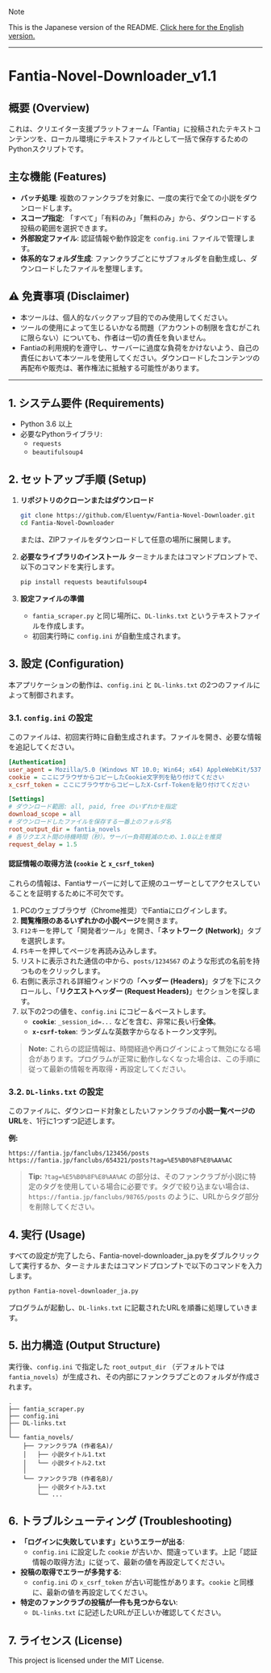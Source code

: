 > [!NOTE]
> This is the Japanese version of the README. [Click here for the English version.](./README-en.md)

---

# Fantia-Novel-Downloader_v1.1

## 概要 (Overview)

これは、クリエイター支援プラットフォーム「Fantia」に投稿されたテキストコンテンツを、ローカル環境にテキストファイルとして一括で保存するためのPythonスクリプトです。

## 主な機能 (Features)

*   **バッチ処理**: 複数のファンクラブを対象に、一度の実行で全ての小説をダウンロードします。
*   **スコープ指定**: 「すべて」「有料のみ」「無料のみ」から、ダウンロードする投稿の範囲を選択できます。
*   **外部設定ファイル**: 認証情報や動作設定を `config.ini` ファイルで管理します。
*   **体系的なフォルダ生成**: ファンクラブごとにサブフォルダを自動生成し、ダウンロードしたファイルを整理します。

## ⚠︎ 免責事項 (Disclaimer)

*   本ツールは、個人的なバックアップ目的でのみ使用してください。
*   ツールの使用によって生じるいかなる問題（アカウントの制限を含むがこれに限らない）についても、作者は一切の責任を負いません。
*   Fantiaの利用規約を遵守し、サーバーに過度な負荷をかけないよう、自己の責任において本ツールを使用してください。ダウンロードしたコンテンツの再配布や販売は、著作権法に抵触する可能性があります。

---

## 1. システム要件 (Requirements)

*   Python 3.6 以上
*   必要なPythonライブラリ:
    *   `requests`
    *   `beautifulsoup4`

## 2. セットアップ手順 (Setup)

1.  **リポジトリのクローンまたはダウンロード**
    ```bash
    git clone https://github.com/Eluentyw/Fantia-Novel-Downloader.git
    cd Fantia-Novel-Downloader
    ```
    または、ZIPファイルをダウンロードして任意の場所に展開します。

2.  **必要なライブラリのインストール**
    ターミナルまたはコマンドプロンプトで、以下のコマンドを実行します。
    ```bash
    pip install requests beautifulsoup4
    ```

3.  **設定ファイルの準備**
    *   `fantia_scraper.py` と同じ場所に、`DL-links.txt` というテキストファイルを作成します。
    *   初回実行時に `config.ini` が自動生成されます。

## 3. 設定 (Configuration)

本アプリケーションの動作は、`config.ini` と `DL-links.txt` の2つのファイルによって制御されます。

### 3.1. `config.ini` の設定

このファイルは、初回実行時に自動生成されます。ファイルを開き、必要な情報を追記してください。

```ini
[Authentication]
user_agent = Mozilla/5.0 (Windows NT 10.0; Win64; x64) AppleWebKit/537.36 (KHTML, like Gecko) Chrome/72.0.3626.121 Safari/537.36
cookie = ここにブラウザからコピーしたCookie文字列を貼り付けてください
x_csrf_token = ここにブラウザからコピーしたX-Csrf-Tokenを貼り付けてください

[Settings]
# ダウンロード範囲: all, paid, free のいずれかを指定
download_scope = all
# ダウンロードしたファイルを保存する一番上のフォルダ名
root_output_dir = fantia_novels
# 各リクエスト間の待機時間（秒）。サーバー負荷軽減のため、1.0以上を推奨
request_delay = 1.5
```

#### **認証情報の取得方法 (`cookie` と `x_csrf_token`)**

これらの情報は、Fantiaサーバーに対して正規のユーザーとしてアクセスしていることを証明するために不可欠です。

1.  PCのウェブブラウザ（Chrome推奨）でFantiaにログインします。
2.  **閲覧権限のあるいずれかの小説ページ**を開きます。
3.  `F12`キーを押して「開発者ツール」を開き、「**ネットワーク (Network)**」タブを選択します。
4.  `F5`キーを押してページを再読み込みします。
5.  リストに表示された通信の中から、`posts/1234567` のような形式の名前を持つものをクリックします。
6.  右側に表示される詳細ウィンドウの「**ヘッダー (Headers)**」タブを下にスクロールし、「**リクエストヘッダー (Request Headers)**」セクションを探します。
7.  以下の2つの値を、`config.ini` にコピー＆ペーストします。
    *   **`cookie`**: `_session_id=...` などを含む、非常に長い行**全体**。
    *   **`x-csrf-token`**: ランダムな英数字からなるトークン文字列。

> **Note:** これらの認証情報は、時間経過や再ログインによって無効になる場合があります。プログラムが正常に動作しなくなった場合は、この手順に従って最新の情報を再取得・再設定してください。

### 3.2. `DL-links.txt` の設定

このファイルに、ダウンロード対象としたいファンクラブの**小説一覧ページのURL**を、1行に1つずつ記述します。

**例:**
```
https://fantia.jp/fanclubs/123456/posts
https://fantia.jp/fanclubs/654321/posts?tag=%E5%B0%8F%E8%AA%AC
```
> **Tip:** `?tag=%E5%B0%8F%E8%AA%AC` の部分は、そのファンクラブが小説に特定のタグを使用している場合に必要です。タグで絞り込まない場合は、`https://fantia.jp/fanclubs/98765/posts` のように、URLからタグ部分を削除してください。

## 4. 実行 (Usage)

すべての設定が完了したら、Fantia-novel-downloader_ja.pyをダブルクリックして実行するか、ターミナルまたはコマンドプロンプトで以下のコマンドを入力します。

```bash
python Fantia-novel-downloader_ja.py
```

プログラムが起動し、`DL-links.txt` に記載されたURLを順番に処理していきます。

## 5. 出力構造 (Output Structure)

実行後、`config.ini` で指定した `root_output_dir` （デフォルトでは `fantia_novels`）が生成され、その内部にファンクラブごとのフォルダが作成されます。

```
.
├── fantia_scraper.py
├── config.ini
├── DL-links.txt
│
└── fantia_novels/
    ├── ファンクラブA (作者名A)/
    │   ├── 小説タイトル1.txt
    │   └── 小説タイトル2.txt
    │
    └── ファンクラブB (作者名B)/
        ├── 小説タイトル3.txt
        └── ...
```

## 6. トラブルシューティング (Troubleshooting)

*   **「ログインに失敗しています」というエラーが出る**:
    *   `config.ini` に設定した `cookie` が古いか、間違っています。上記「認証情報の取得方法」に従って、最新の値を再設定してください。
*   **投稿の取得でエラーが多発する**:
    *   `config.ini` の `x_csrf_token` が古い可能性があります。`cookie` と同様に、最新の値を再設定してください。
*   **特定のファンクラブの投稿が一件も見つからない**:
    *   `DL-links.txt` に記述したURLが正しいか確認してください。

## 7. ライセンス (License)

This project is licensed under the MIT License.
